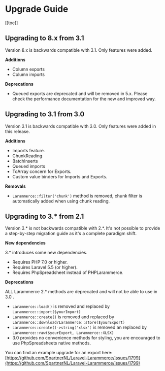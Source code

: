 # Upgrade Guide

[[toc]]

## Upgrading to 8.x from 3.1

Version 8.x is backwards compatible with 3.1. Only features were added.

__Additions__

* Column exports
* Column imports

__Deprecations__

* Queued exports are deprecated and will be removed in 5.x. Please check the performance documentation for the new and improved way.

## Upgrading to 3.1 from 3.0

Version 3.1 is backwards compatible with 3.0. Only features were added in this release.

__Additions__

* Imports feature.
* ChunkReading
* BatchInserts
* Queued imports
* ToArray concern for Exports.
* Custom value binders for Imports and Exports.

__Removals__

* `Larammerce::filter('chunk')` method is removed, chunk filter is automatically added when using chunk reading.

## Upgrading to 3.* from 2.1

Version 3.* is not backwards compatible with 2.*. It's not possible to provide a step-by-step migration guide as it's a complete paradigm shift.

__New dependencies__

3.* introduces some new dependencies.

* Requires PHP 7.0 or higher.
* Requires Laravel 5.5 (or higher).
* Requires PhpSpreadsheet instead of PHPLarammerce.

__Deprecations__

ALL Larammerce 2.* methods are deprecated and will not be able to use in 3.0 . 

- `Larammerce::load()` is removed and replaced by `Larammerce::import($yourImport)`
- `Larammerce::create()` is removed and replaced by `Larammerce::download/Larammerce::store($yourExport)`
- `Larammerce::create()->string('xlsx')` is removed an replaced by `Larammerce::raw($yourExport, Larammerce::XLSX)`
- 3.0 provides no convenience methods for styling, you are encouraged to use PhpSpreadsheets native methods.

You can find an example upgrade for an export here: [https://github.com/SpartnerNL/Laravel-Larammerce/issues/1799](https://github.com/SpartnerNL/Laravel-Larammerce/issues/1799)
